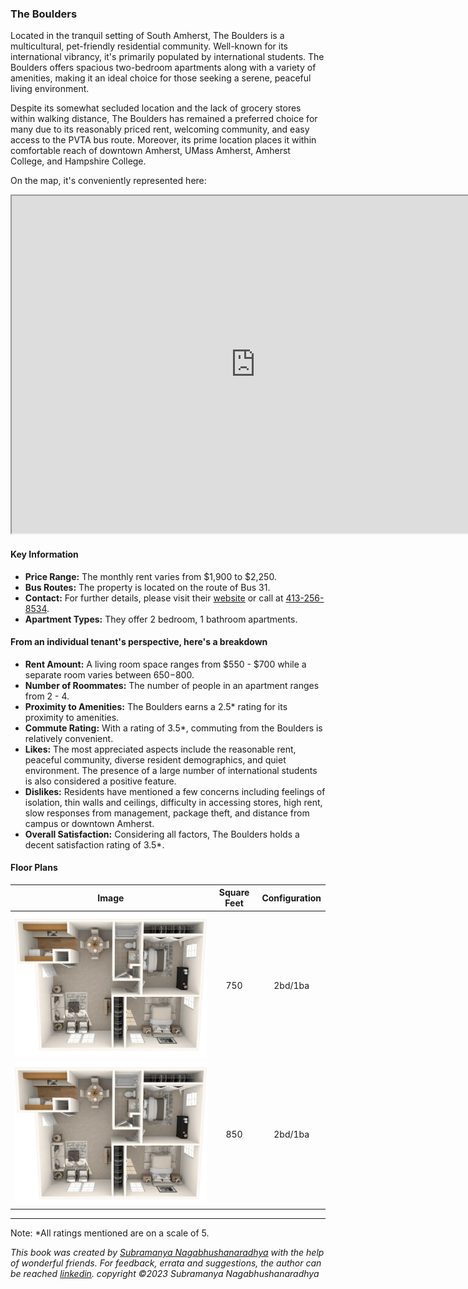 ### The Boulders

Located in the tranquil setting of South Amherst, The Boulders is a multicultural, pet-friendly residential community. Well-known for its international vibrancy, it's primarily populated by international students. The Boulders offers spacious two-bedroom apartments along with a variety of amenities, making it an ideal choice for those seeking a serene, peaceful living environment.

Despite its somewhat secluded location and the lack of grocery stores within walking distance, The Boulders has remained a preferred choice for many due to its reasonably priced rent, welcoming community, and easy access to the PVTA bus route. Moreover, its prime location places it within comfortable reach of downtown Amherst, UMass Amherst, Amherst College, and Hampshire College.

On the map, it's conveniently represented here:
<iframe src="https://www.google.com/maps/d/embed?mid=1kU2N9nEYh9XInt5QQKhio9AR7L8OHEk&ehbc=2E312F" width="780" height="540"></iframe>

#### Key Information
- **Price Range:** The monthly rent varies from $1,900 to $2,250.
- **Bus Routes:** The property is located on the route of Bus 31.
- **Contact:** For further details, please visit their [website](https://bouldersapartmenthomes.com) or call at [413-256-8534](tel:413-256-8534).
- **Apartment Types:** They offer 2 bedroom, 1 bathroom apartments.

#### From an individual tenant's perspective, here's a breakdown
- **Rent Amount:** A living room space ranges from $550 - $700 while a separate room varies between $650-$800.
- **Number of Roommates:** The number of people in an apartment ranges from 2 - 4.
- **Proximity to Amenities:** The Boulders earns a 2.5* rating for its proximity to amenities.
- **Commute Rating:** With a rating of 3.5*, commuting from the Boulders is relatively convenient.
- **Likes:** The most appreciated aspects include the reasonable rent, peaceful community, diverse resident demographics, and quiet environment. The presence of a large number of international students is also considered a positive feature.
- **Dislikes:** Residents have mentioned a few concerns including feelings of isolation, thin walls and ceilings, difficulty in accessing stores, high rent, slow responses from management, package theft, and distance from campus or downtown Amherst.
- **Overall Satisfaction:** Considering all factors, The Boulders holds a decent satisfaction rating of 3.5*.

#### Floor Plans
| Image | Square Feet | Configuration |
| :---: | :---: | :---: |
| ![Floor Plan 1](/assets/boulders_floorplan_1.webp) | 750 | 2bd/1ba |
| ![Floor Plan 2](/assets/boulders_floorplan_2.webp) | 850 | 2bd/1ba |


---
Note: 
*All ratings mentioned are on a scale of 5.

*This book was created by [Subramanya Nagabhushanaradhya](https://subramanya.ai) with the help of wonderful friends. For feedback, errata and suggestions, the author can be reached [linkedin](https://www.linkedin.com/in/nsubramanya). copyright ©2023 Subramanya Nagabhushanaradhya*